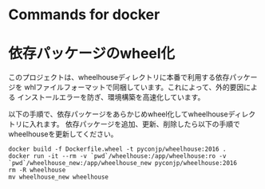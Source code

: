 Commands for docker
============================

# 依存パッケージのwheel化

このプロジェクトは、wheelhouseディレクトリに本番で利用する依存パッケージを
whlファイルフォーマットで同梱しています。これによって、外的要因による
インストールエラーを防ぎ、環境構築を高速化しています。

以下の手順で、依存パッケージをあらかじめwheel化してwheelhouseディレクトリに入れます。
依存パッケージを追加、更新、削除したら以下の手順でwheelhouseを更新してください。

```
docker build -f Dockerfile.wheel -t pyconjp/wheelhouse:2016 .
docker run -it --rm -v `pwd`/wheelhouse:/app/wheelhouse:ro -v `pwd`/wheelhouse_new:/app/wheelhouse_new pyconjp/wheelhouse:2016
rm -R wheelhouse
mv wheelhouse_new wheelhouse
```

